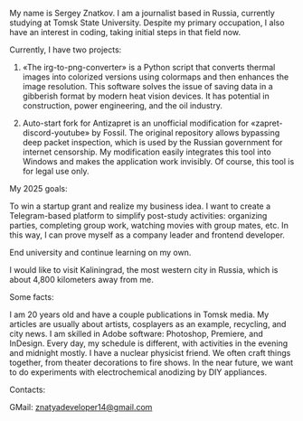 My name is Sergey Znatkov. I am a journalist based in Russia, currently studying at Tomsk State University. Despite my primary occupation, I also have an interest in coding, taking initial steps in that field now.

Currently, I have two projects:

1. «The irg-to-png-converter» is a Python script that converts thermal images into colorized versions using colormaps and then enhances the image resolution. This software solves the issue of saving data in a gibberish format
by modern heat vision devices. It has potential in construction, power engineering, and the oil industry.

2. Auto-start fork for Antizapret is an unofficial modification for «zapret-discord-youtube» by Fossil. The original repository allows bypassing deep packet inspection,
which is used by the Russian government for internet censorship. My modification easily integrates this tool into Windows and makes the application work invisibly. Of course, this tool is for legal use only.

My 2025 goals:

To win a startup grant and realize my business idea. I want to create a Telegram-based platform to simplify post-study activities: organizing parties, completing group work,
watching movies with group mates, etc. In this way, I can prove myself as a company leader and frontend developer.

End university and continue learning on my own.

I would like to visit Kaliningrad, the most western city in Russia, which is about 4,800 kilometers away from me.

Some facts:

I am 20 years old and have a couple publications in Tomsk media. My articles are usually about artists, cosplayers as an example, recycling, and city news. I am skilled in Adobe software:
Photoshop, Premiere, and InDesign. Every day, my schedule is different, with activities in the evening and midnight mostly. I have a nuclear physicist friend. We often craft things together,
from theater decorations to fire shows. In the near future, we want to do experiments with electrochemical anodizing by DIY appliances.

Contacts:

GMail: znatyadeveloper14@gmail.com
<!---
SergeyZnatkov/SergeyZnatkov is a ✨ special ✨ repository because its `README.md` (this file) appears on your GitHub profile.
You can click the Preview link to take a look at your changes.
--->
